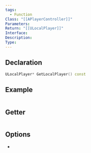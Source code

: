 ```yaml
---
tags:
  - Function
Class: "[[APlayerController]]"
Parameters: 
Return: "[[ULocalPlayer]]"
Interface: 
Description: 
Type:
---
```



## Declaration

```cpp
ULocalPlayer* GetLocalPlayer() const
```

## Example

```cpp
```

## Getter

```cpp
```

## Options
- 